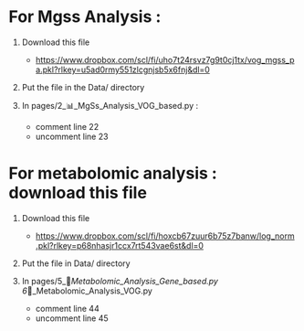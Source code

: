 # For Mgss Analysis :

1. Download this file
    - https://www.dropbox.com/scl/fi/uho7t24rsvz7g9t0cj1tx/vog_mgss_pa.pkl?rlkey=u5ad0rmy551zlcgnjsb5x6fnj&dl=0

2. Put the file in the Data/ directory

3. In pages/2_📊_MgSs_Analysis_VOG_based.py :

    - comment line 22 
    - uncomment line 23



# For metabolomic analysis : download this file

1. Download this file
    - https://www.dropbox.com/scl/fi/hoxcb67zuur6b75z7banw/log_norm.pkl?rlkey=p68nhasjr1ccx7rt543vae6st&dl=0

2. Put the file in Data/ directory

3. In   pages/5_🔵_Metabolomic_Analysis_Gene_based.py
              6_🔵_Metabolomic_Analysis_VOG.py

    - comment line 44
    - uncomment line 45
